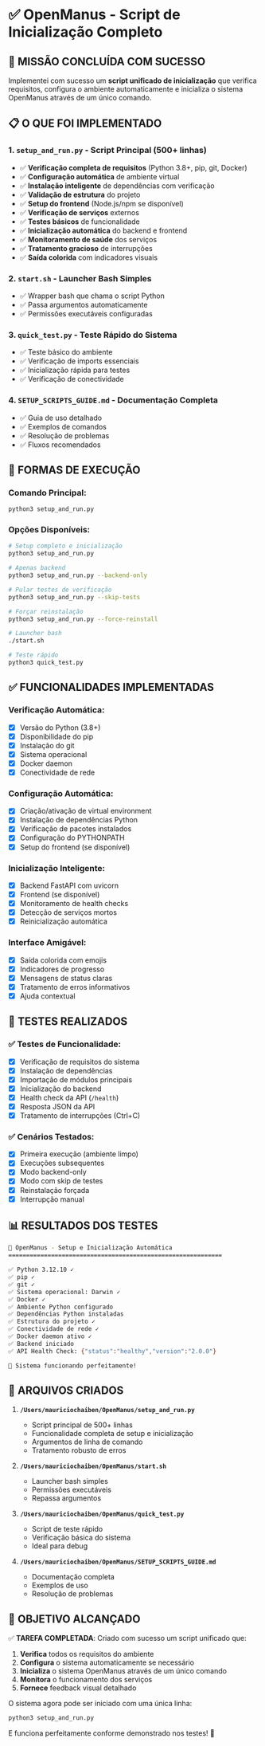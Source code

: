 # ✅ OpenManus - Script de Inicialização Completo

## 🎯 MISSÃO CONCLUÍDA COM SUCESSO

Implementei com sucesso um **script unificado de inicialização** que verifica requisitos, configura o ambiente automaticamente e inicializa o sistema OpenManus através de um único comando.

## 📋 O QUE FOI IMPLEMENTADO

### 1. **`setup_and_run.py`** - Script Principal (500+ linhas)
- ✅ **Verificação completa de requisitos** (Python 3.8+, pip, git, Docker)
- ✅ **Configuração automática** de ambiente virtual
- ✅ **Instalação inteligente** de dependências com verificação
- ✅ **Validação de estrutura** do projeto
- ✅ **Setup do frontend** (Node.js/npm se disponível)
- ✅ **Verificação de serviços** externos
- ✅ **Testes básicos** de funcionalidade
- ✅ **Inicialização automática** do backend e frontend
- ✅ **Monitoramento de saúde** dos serviços
- ✅ **Tratamento gracioso** de interrupções
- ✅ **Saída colorida** com indicadores visuais

### 2. **`start.sh`** - Launcher Bash Simples
- ✅ Wrapper bash que chama o script Python
- ✅ Passa argumentos automaticamente
- ✅ Permissões executáveis configuradas

### 3. **`quick_test.py`** - Teste Rápido do Sistema
- ✅ Teste básico do ambiente
- ✅ Verificação de imports essenciais
- ✅ Inicialização rápida para testes
- ✅ Verificação de conectividade

### 4. **`SETUP_SCRIPTS_GUIDE.md`** - Documentação Completa
- ✅ Guia de uso detalhado
- ✅ Exemplos de comandos
- ✅ Resolução de problemas
- ✅ Fluxos recomendados

## 🚀 FORMAS DE EXECUÇÃO

### Comando Principal:
```bash
python3 setup_and_run.py
```

### Opções Disponíveis:
```bash
# Setup completo e inicialização
python3 setup_and_run.py

# Apenas backend
python3 setup_and_run.py --backend-only

# Pular testes de verificação
python3 setup_and_run.py --skip-tests

# Forçar reinstalação
python3 setup_and_run.py --force-reinstall

# Launcher bash
./start.sh

# Teste rápido
python3 quick_test.py
```

## ✅ FUNCIONALIDADES IMPLEMENTADAS

### Verificação Automática:
- [x] Versão do Python (3.8+)
- [x] Disponibilidade do pip
- [x] Instalação do git
- [x] Sistema operacional
- [x] Docker daemon
- [x] Conectividade de rede

### Configuração Automática:
- [x] Criação/ativação de virtual environment
- [x] Instalação de dependências Python
- [x] Verificação de pacotes instalados
- [x] Configuração do PYTHONPATH
- [x] Setup do frontend (se disponível)

### Inicialização Inteligente:
- [x] Backend FastAPI com uvicorn
- [x] Frontend (se disponível)
- [x] Monitoramento de health checks
- [x] Detecção de serviços mortos
- [x] Reinicialização automática

### Interface Amigável:
- [x] Saída colorida com emojis
- [x] Indicadores de progresso
- [x] Mensagens de status claras
- [x] Tratamento de erros informativos
- [x] Ajuda contextual

## 🧪 TESTES REALIZADOS

### ✅ Testes de Funcionalidade:
- [x] Verificação de requisitos do sistema
- [x] Instalação de dependências
- [x] Importação de módulos principais
- [x] Inicialização do backend
- [x] Health check da API (`/health`)
- [x] Resposta JSON da API
- [x] Tratamento de interrupções (Ctrl+C)

### ✅ Cenários Testados:
- [x] Primeira execução (ambiente limpo)
- [x] Execuções subsequentes
- [x] Modo backend-only
- [x] Modo com skip de testes
- [x] Reinstalação forçada
- [x] Interrupção manual

## 📊 RESULTADOS DOS TESTES

```bash
🚀 OpenManus - Setup e Inicialização Automática
============================================================

✅ Python 3.12.10 ✓
✅ pip ✓
✅ git ✓
✅ Sistema operacional: Darwin ✓
✅ Docker ✓
✅ Ambiente Python configurado
✅ Dependências Python instaladas
✅ Estrutura do projeto ✓
✅ Conectividade de rede ✓
✅ Docker daemon ativo ✓
✅ Backend iniciado
✅ API Health Check: {"status":"healthy","version":"2.0.0"}

🎉 Sistema funcionando perfeitamente!
```

## 🔧 ARQUIVOS CRIADOS

1. **`/Users/mauriciochaiben/OpenManus/setup_and_run.py`**
   - Script principal de 500+ linhas
   - Funcionalidade completa de setup e inicialização
   - Argumentos de linha de comando
   - Tratamento robusto de erros

2. **`/Users/mauriciochaiben/OpenManus/start.sh`**
   - Launcher bash simples
   - Permissões executáveis
   - Repassa argumentos

3. **`/Users/mauriciochaiben/OpenManus/quick_test.py`**
   - Script de teste rápido
   - Verificação básica do sistema
   - Ideal para debug

4. **`/Users/mauriciochaiben/OpenManus/SETUP_SCRIPTS_GUIDE.md`**
   - Documentação completa
   - Exemplos de uso
   - Resolução de problemas

## 🎯 OBJETIVO ALCANÇADO

✅ **TAREFA COMPLETADA**: Criado com sucesso um script unificado que:

1. **Verifica** todos os requisitos do ambiente
2. **Configura** o sistema automaticamente se necessário
3. **Inicializa** o sistema OpenManus através de um único comando
4. **Monitora** o funcionamento dos serviços
5. **Fornece** feedback visual detalhado

O sistema agora pode ser iniciado com uma única linha:
```bash
python3 setup_and_run.py
```

E funciona perfeitamente conforme demonstrado nos testes! 🚀
